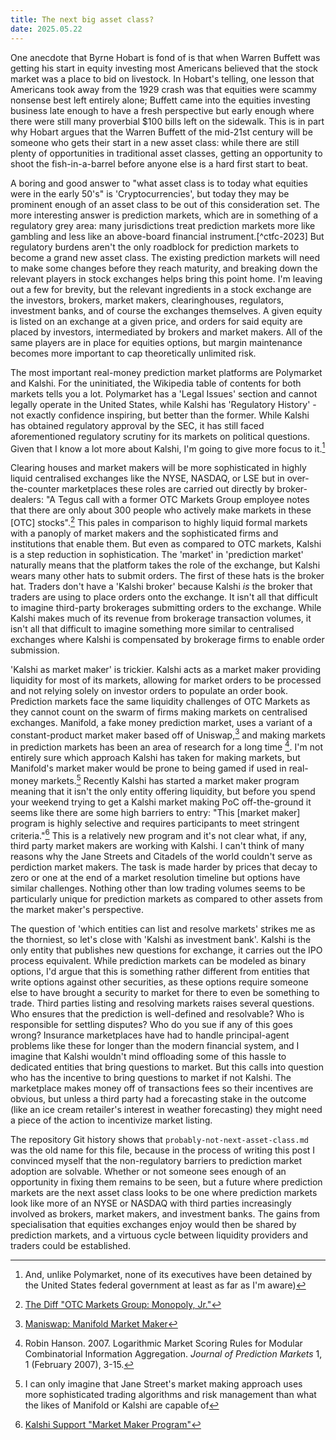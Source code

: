 ```yaml
---
title: The next big asset class?
date: 2025.05.22
---
```


One anecdote that Byrne Hobart is fond of is that when Warren Buffett was getting his start in equity investing most Americans believed that the stock market was a place to bid on livestock. In Hobart's telling, one lesson that Americans took away from the 1929 crash was that equities were scammy nonsense best left entirely alone; Buffett came into the equities investing business late enough to have a fresh perspective but early enough where there were still many proverbial $100 bills left on the sidewalk. This is in part why Hobart argues that the Warren Buffett of the mid-21st century will be someone who gets their start in a new asset class: while there are still plenty of opportunities in traditional asset classes, getting an opportunity to shoot the fish-in-a-barrel before anyone else is a hard first start to beat.

A boring and good answer to "what asset class is to today what equities were in the early 50's" is 'Cryptocurrencies', but today they may be prominent enough of an asset class to be out of this consideration set. The more interesting answer is prediction markets, which are in something of a regulatory grey area: many jurisdictions treat prediction markets more like gambling and less like an above-board financial instrument.[^ctfc-2023] But regulatory burdens aren't the only roadblock for prediction markets to become a grand new asset class. The existing prediction markets will need to make some changes before they reach maturity, and breaking down the relevant players in stock exchanges helps bring this point home. I'm leaving out a few for brevity, but the relevant ingredients in a stock exchange are the investors, brokers, market makers, clearinghouses, regulators, investment banks, and of course the exchanges themselves. A given equity is listed on an exchange at a given price, and orders for said equity are placed by investors, intermediated by brokers and market makers. All of the same players are in place for equities options, but margin maintenance becomes more important to cap theoretically unlimited risk.

The most important real-money prediction market platforms are Polymarket and Kalshi. For the uninitiated, the Wikipedia table of contents for both markets tells you a lot. Polymarket has a 'Legal Issues' section and cannot legally operate in the United States, while Kalshi has 'Regulatory History' - not exactly confidence inspiring, but better than the former. While Kalshi has obtained regulatory approval by the SEC, it has still faced aforementioned regulatory scrutiny for its markets on political questions. Given that I know a lot more about Kalshi, I'm going to give more focus to it.[^polymarket-footnote]

Clearing houses and market makers will be more sophisticated in highly liquid centralised exchanges like the NYSE, NASDAQ, or LSE but in over-the-counter marketplaces these roles are carried out directly by broker-dealers: "A Tegus call with a former OTC Markets Group employee notes that there are only about 300 people who actively make markets in these \[OTC\] stocks".[^the-diff-otc] This pales in comparison to highly liquid formal markets with a panoply of market makers and the sophisticated firms and institutions that enable them. But even as compared to OTC markets, Kalshi is a step reduction in sophistication. The 'market' in 'prediction market' naturally means that the platform takes the role of the exchange, but Kalshi wears many other hats to submit orders. The first of these hats is the broker hat. Traders don't have a 'Kalshi broker' because Kalshi _is_ the broker that traders are using to place orders onto the exchange. It isn't all that difficult to imagine third-party brokerages submitting orders to the exchange. While Kalshi makes much of its revenue from brokerage transaction volumes, it isn't all that difficult to imagine something more similar to centralised exchanges where Kalshi is compensated by brokerage firms to enable order submission.

'Kalshi as market maker' is trickier. Kalshi acts as a market maker providing liquidity for most of its markets, allowing for market orders to be processed and not relying solely on investor orders to populate an order book. Prediction markets face the same liquidity challenges of OTC Markets as they cannot count on the swarm of firms making markets on centralised exchanges. Manifold, a fake money prediction market, uses a variant of a constant-product market maker based off of Uniswap,[^maniswap] and making markets in prediction markets has been an area of research for a long time [^hanson]. I'm not entirely sure which approach Kalshi has taken for making markets, but Manifold's market maker would be prone to being gamed if used in real-money markets.[^mm-footnote] Recently Kalshi has started a market maker program meaning that it isn't the only entity offering liquidity, but before you spend your weekend trying to get a Kalshi market making PoC off-the-ground it seems like there are some high barriers to entry: "This \[market maker\] program is highly selective and requires participants to meet stringent criteria."[^market-maker-program] This is a relatively new program and it's not clear what, if any, third party market makers are working with Kalshi. I can't think of many reasons why the Jane Streets and Citadels of the world couldn't serve as perdiction market makers. The task is made harder by prices that decay to zero or one at the end of a market resolution timeline but options have similar challenges. Nothing other than low trading volumes seems to be particularly unique for prediction markets as compared to other assets from the market maker's perspective.

The question of 'which entities can list and resolve markets' strikes me as the thorniest, so let's close with 'Kalshi as investment bank'. Kalshi is the only entity that publishes new questions for exchange, it carries out the IPO process equivalent. While prediction markets can be modeled as binary options, I'd argue that this is something rather different from entities that write options against other securities, as these options require someone else to have brought a security to market for there to even be something to trade. Third parties listing and resolving markets raises several questions. Who ensures that the prediction is well-defined and resolvable? Who is responsible for settling disputes? Who do you sue if any of this goes wrong? Insurance marketplaces have had to handle principal-agent problems like these for longer than the modern financial system, and I imagine that Kalshi wouldn't mind offloading some of this hassle to dedicated entities that bring questions to market. But this calls into question who has the incentive to bring questions to market if not Kalshi. The marketplace makes money off of transactions fees so their incentives are obvious, but unless a third party had a forecasting stake in the outcome (like an ice cream retailer's interest in weather forecasting) they might need a piece of the action to incentivize market listing.

The repository Git history shows that `probably-not-next-asset-class.md` was the old name for this file, because in the process of writing this post I convinced myself that the non-regulatory barriers to prediction market adoption are solvable. Whether or not someone sees enough of an opportunity in fixing them remains to be seen, but a future where prediction markets are the next asset class looks to be one where prediction markets look like more of an NYSE or NASDAQ with third parties increasingly involved as brokers, market makers, and investment banks. The gains from specialisation that equities exchanges enjoy would then be shared by prediction markets, and a virtuous cycle between liquidity providers and traders could be established.

[^polymarket-footnote]: And, unlike Polymarket, none of its executives have been detained by the United States federal government at least as far as I'm aware)
[^cftc-2023]: ["Statement of Chairman Rostin Behnam Regarding CFTC Order to Prohibit Kalshi Political Control Derivatives Contracts"](https://www.cftc.gov/PressRoom/SpeechesTestimony/behnamstatement092223)
[^the-diff-otc]: [The Diff "OTC Markets Group: Monopoly, Jr."](https://www.thediff.co/archive/otc-markets-group-monopoly-jr/)
[^market-maker-program]: [Kalshi Support "Market Maker Program"](https://help.kalshi.com/markets/market-maker-program)
[^maniswap]: [Maniswap: Manifold Market Maker](https://manifoldmarkets.notion.site/Maniswap-ce406e1e897d417cbd491071ea8a0c39)
[^hanson]: Robin Hanson. 2007. Logarithmic Market Scoring Rules for Modular Combinatorial Information Aggregation. _Journal of Prediction Markets_ 1, 1 (February 2007), 3-15.
[^mm-footnote]: I can only imagine that Jane Street's market making approach uses more sophisticated trading algorithms and risk management than what the likes of Manifold or Kalshi are capable of
